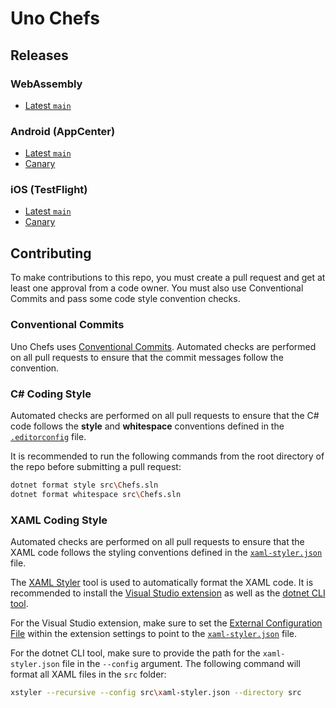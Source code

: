 # Uno Chefs

## Releases

### WebAssembly

- [Latest `main`](https://green-wave-0d2d8e10f.2.azurestaticapps.net/)

### Android (AppCenter)

- [Latest `main`](https://appcenter.ms/orgs/unoplatform/apps/Uno-Chefs/distribute/releases)
- [Canary](https://appcenter.ms/orgs/unoplatform/apps/Uno-Chefs-Canary/distribute/releases)

### iOS (TestFlight)

- [Latest `main`](https://testflight.apple.com/v1/app/6448395831)
- [Canary](https://testflight.apple.com/v1/app/6448395831)

## Contributing

To make contributions to this repo, you must create a pull request and get at least one approval from a code owner. You must also use Conventional Commits and pass some code style convention checks.

### Conventional Commits

Uno Chefs uses [Conventional Commits](https://www.conventionalcommits.org/en/v1.0.0/). Automated checks are performed on all pull requests to ensure that the commit messages follow the convention.

### C# Coding Style

Automated checks are performed on all pull requests to ensure that the C# code follows the **style** and **whitespace** conventions defined in the [`.editorconfig`](https://github.com/unoplatform/uno.chefs/blob/main/src/.editorconfig) file.

It is recommended to run the following commands from the root directory of the repo before submitting a pull request:

```bash
dotnet format style src\Chefs.sln
dotnet format whitespace src\Chefs.sln
```

### XAML Coding Style

Automated checks are performed on all pull requests to ensure that the XAML code follows the styling conventions defined in the [`xaml-styler.json`](https://github.com/unoplatform/uno.chefs/blob/main/src/xaml-styler.json) file.

The [XAML Styler](https://github.com/Xavalon/XamlStyler/wiki) tool is used to automatically format the XAML code. It is recommended to install the [Visual Studio extension](https://marketplace.visualstudio.com/items?itemName=TeamXavalon.XAMLStyler2022) as well as the [dotnet CLI tool](https://www.nuget.org/packages/XamlStyler.Console).

For the Visual Studio extension, make sure to set the [External Configuration File](https://github.com/Xavalon/XamlStyler/wiki/XAML-Styler-Configuration#external-configuration-file) within the extension settings to point to the [`xaml-styler.json`](https://github.com/unoplatform/uno.chefs/blob/main/src/xaml-styler.json) file.

For the dotnet CLI tool, make sure to provide the path for the `xaml-styler.json` file in the `--config` argument. The following command will format all XAML files in the `src` folder:

```bash
xstyler --recursive --config src\xaml-styler.json --directory src
```
